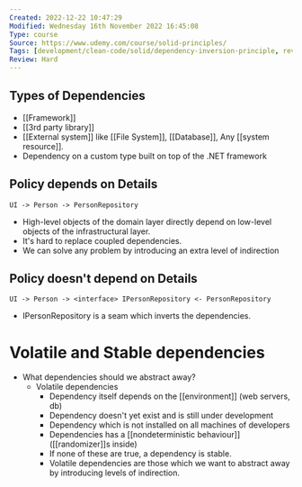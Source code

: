```yaml
---
Created: 2022-12-22 10:47:29
Modified: Wednesday 16th November 2022 16:45:08
Type: course
Source: https://www.udemy.com/course/solid-principles/
Tags: [development/clean-code/solid/dependency-inversion-principle, review]
Review: Hard
---
```


## Types of Dependencies

- [[Framework]]
- [[3rd party library]]
- [[External system]] like [[File System]], [[Database]], Any [[system resource]].
- Dependency on a custom type built on top of the .NET framework

## Policy depends on Details

```
UI -> Person -> PersonRepository
```

- High-level objects of the domain layer directly depend on low-level objects of the infrastructural layer.
- It's hard to replace coupled dependencies.
- We can solve any problem by introducing an extra level of indirection

## Policy doesn't depend on Details

```
UI -> Person -> <interface> IPersonRepository <- PersonRepository
```

- IPersonRepository is a seam which inverts the dependencies.

# Volatile and Stable dependencies

- What dependencies should we abstract away?
    - Volatile dependencies
        - Dependency itself depends on the [[environment]] (web servers, db)
        - Dependency doesn't yet exist and is still under development
        - Dependency which is not installed on all machines of developers
        - Dependencies has a [[nondeterministic behaviour]] ([[randomizer]]s inside)
        - If none of these are true, a dependency is stable.
        - Volatile dependencies are those which we want to abstract away by introducing levels of indirection.
